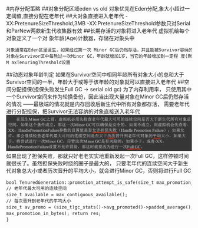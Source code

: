 #内存分配策略
##对象分配区域eden vs old
对象优先在Eden分配,象大小超过一定阈值,直接分配在老年代
##大对象直接进入老年代
-XX:PretenureSizeThreshold,3MB
-XX:PretenureSizeThreshold参数只对Serial和ParNew两款新生代收集器有效
##长期存活的对象将进入老年代
虚拟机给每个对象定义了一个对 象年龄(Age)计数器，存储在对象头中
```asp
对象通常在Eden区里诞生，如果经过第一次 Minor GC后仍然存活，并且能被Survivor容纳的话，该对象会被移动到Survivor空间中，并且将其对象 年龄设为1岁。
对象在Survivor区中每熬过一次Minor GC，年龄就增加1岁，当它的年龄增加到一定程 度(默认为15)，就会被晋升到老年代中。对象晋升老年代的年龄阈值，可以通过参数-XX:
M axTenuringThreshold设置
```
##动态对象年龄判定
如果在Survivor空间中相同年龄所有对象大小的总和大于 Survivor空间的一半，年龄大于或等于该年龄的对象就可以直接进入老年代
##空间分配担保(担保失败发生Full GC -> serial old gc)
为了内存利用率， 只使用其中一个Survivor空间来作为轮换备份，因此当出现大量对象在Minor GC后仍然存活的情况 ——最极端的情况就是内存回收后新生代中所有对象都存活，
需要老年代进行分配担保，把Survivor无法容纳的对象直接送入老年代
![](.z_4_内存管理_05_内存管理调优_images/5a1bbd60.png)
如果出现了担保失败，那就只好老老实实地重新发起一次Full GC，这样停顿时间就很长了。虽然担保失败时绕的圈子是最大的，
只要老年代的连续空间大于新生代对象总大小或者历次晋升的平均大小，就会进行Minor GC，否则将进行Full GC
```asp
bool TenuredGeneration::promotion_attempt_is_safe(size_t max_promotion_in_bytes) const {
// 老年代最大可用的连续空间
size_t available = max_contiguous_available();
// 每次晋升到老年代的平均大小
size_t av_promo = (size_t)gc_stats()->avg_promoted()->padded_average(); // 老年代可用空间是否大于平均晋升大小，或者老年代可用空间是否大于当此GC时新生代所有对象容量 bool res = (available >= av_promo) || (available >=
max_promotion_in_bytes); return res;
}
```
